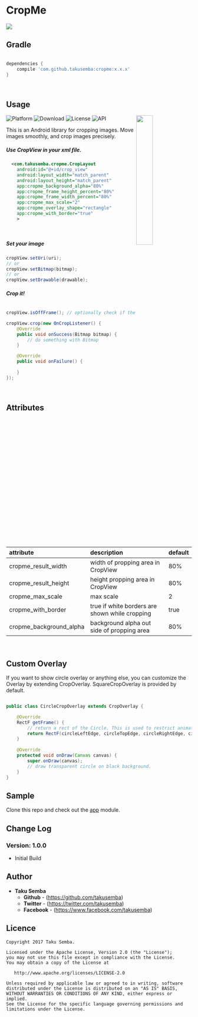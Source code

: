 # CropMe

<img src="https://github.com/TakuSemba/CropMe/blob/master/arts/logo.png">

## Gradle

```groovy

dependencies {
    compile 'com.github.takusemba:cropme:x.x.x'
}

```
<br/>

## Usage

<img src="https://github.com/TakuSemba/CropMe/blob/master/arts/crop.gif" align="right" width="30%">

![Platform](http://img.shields.io/badge/platform-android-green.svg?style=flat)
![Download](https://api.bintray.com/packages/takusemba/maven/cropme/images/download.svg)
![License](https://img.shields.io/badge/License-Apache%202.0-blue.svg)
![API](https://img.shields.io/badge/API-16%2B-brightgreen.svg?style=flat)

This is an Android library for cropping images. Move images smoothly, and crop images precisely.

##### Use CropView in your xml file.

```xml
  <com.takusemba.cropme.CropLayout
    android:id="@+id/crop_view"
    android:layout_width="match_parent"
    android:layout_height="match_parent"
    app:cropme_background_alpha="80%"
    app:cropme_frame_height_percent="80%"
    app:cropme_frame_width_percent="80%"
    app:cropme_max_scale="2"
    app:cropme_overlay_shape="rectangle"
    app:cropme_with_border="true"
    >
```

<br/>

##### Set your image

```java
cropView.setUri(uri);
// or
cropView.setBitmap(bitmap);
// or
cropView.setDrawable(drawable);
```

##### Crop it!

```java

cropView.isOffFrame(); // optionally check if the image is off of the frame.

cropView.crop(new OnCropListener() {
    @Override
    public void onSuccess(Bitmap bitmap) {
        // do something with Bitmap
    }

    @Override
    public void onFailure() {
        
    }
});
```

<br/>

## Attributes

| attribute | description | default |
|:---|:---|:---|
| cropme_result_width | width of propping area in CropView | 80% |
| cropme_result_height | height propping area in CropView | 80% |
| cropme_max_scale | max scale | 2 |
| cropme_with_border | true if white borders are shown while cropping | true |
| cropme_background_alpha | background alpha out side of propping area | 80% |

<br/>

## Custom Overlay

If you want to show circle overlay or anything else, you can customize the Overlay by extending CropOverlay.
SquareCropOverlay is provided by default.

```java

public class CircleCropOverlay extends CropOverlay {

    @Override
    RectF getFrame() {
        // return a rect of the Circle. This is used to restrict animations, and also to crop the image.
        return RectF(circleLeftEdge, circleTopEdge, circleRightEdge, circleBottomEdge);
    }
    
    @Override
    protected void onDraw(Canvas canvas) {
        super.onDraw(canvas);
        // draw transparent circle on black background.
    }
}

```

## Sample
Clone this repo and check out the [app](https://github.com/TakuSemba/CropMe/tree/master/app) module.

## Change Log

### Version: 1.0.0

  * Initial Build


## Author

* **Taku Semba**
    * **Github** - (https://github.com/takusemba)
    * **Twitter** - (https://twitter.com/takusemba)
    * **Facebook** - (https://www.facebook.com/takusemba)

## Licence
```
Copyright 2017 Taku Semba.

Licensed under the Apache License, Version 2.0 (the "License");
you may not use this file except in compliance with the License.
You may obtain a copy of the License at

   http://www.apache.org/licenses/LICENSE-2.0

Unless required by applicable law or agreed to in writing, software
distributed under the License is distributed on an "AS IS" BASIS,
WITHOUT WARRANTIES OR CONDITIONS OF ANY KIND, either express or implied.
See the License for the specific language governing permissions and
limitations under the License.
```
